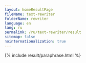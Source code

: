 ```yaml
---
layout: homeResultPage
fileName: text-rewriter
folderName: rewriter
language: en
lang: ru
permalink: /ru/text-rewriter/result
sitemap: false
nointernationalization: true
---
```

{% include result/paraphrase.html %}

<script src="/js/result/paraprashing.js" data-foldername="{{page.folderName}}" data-lang="{{page.lang}}"></script>
